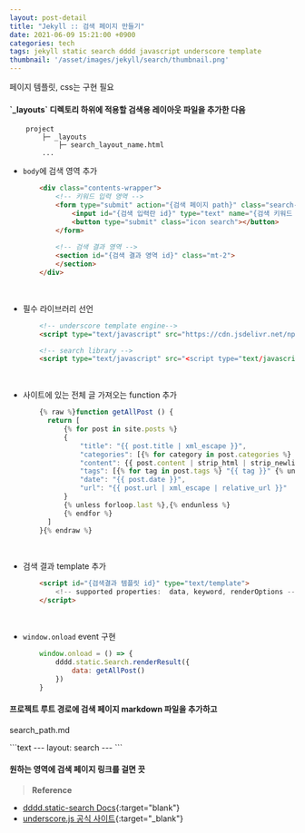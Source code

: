```yaml
---
layout: post-detail
title: "Jekyll :: 검색 페이지 만들기"
date: 2021-06-09 15:21:00 +0900
categories: tech
tags: jekyll static search dddd javascript underscore template
thumbnail: '/asset/images/jekyll/search/thumbnail.png'
---
```


<p class="warning">페이지 템플릿, css는 구현 필요</p>

<div markdown="1" class="stepper text">
<h4 markdown="1" data-step="1" class="title">
    `_layouts` 디렉토리 하위에 적용할 검색용 레이아웃 파일을 추가한 다음
</h4>

```text
    project
        ├─ _layouts
            ├─ search_layout_name.html
        ...
```

* `body`에 검색 영역 추가 

    ```html
        <div class="contents-wrapper">
            <!-- 키워드 입력 영역 -->
            <form type="submit" action="{검색 페이지 path}" class="search-input-wrapper">
                <input id="{검색 입력란 id}" type="text" name="{검색 키워드 query 변수 이름}" />
                <button type="submit" class="icon search"></button>
            </form>
        
            <!-- 검색 결과 영역 -->
            <section id="{검색 결과 영역 id}" class="mt-2">
            </section>
        </div>
    ```
<br/>
    
* 필수 라이브러리 선언 

    ```html
        <!-- underscore template engine-->
        <script type="text/javascript" src="https://cdn.jsdelivr.net/npm/underscore@1.13.1/underscore-umd-min.js"></script>
    
        <!-- search library -->
        <script type="text/javascript" src="<script type="text/javascript" src="https://cdn.jsdelivr.net/gh/mindcloud92/dddd.static-search@f542b5b31a23cda9ad481c1022799a56f96d1798/src/static/js/dddd.static-search.min.js"></script>"></script>
    ```
<br/>

* 사이트에 있는 전체 글 가져오는 function 추가

    ```javascript
        {% raw %}function getAllPost () {
          return [
              {% for post in site.posts %}
              {
                  "title": "{{ post.title | xml_escape }}",
                  "categories": [{% for category in post.categories %} "{{ category }}" {% unless forloop.last %},{% endunless %} {% endfor %}],
                  "content": {{ post.content | strip_html | strip_newlines | jsonify }},
                  "tags": [{% for tag in post.tags %} "{{ tag }}" {% unless forloop.last %},{% endunless %} {% endfor %}],
                  "date": "{{ post.date }}",
                  "url": "{{ post.url | xml_escape | relative_url }}"
              }
              {% unless forloop.last %},{% endunless %}
              {% endfor %}
          ]
        }{% endraw %}
    ```
<br/>

* 검색 결과 template 추가

    ```html
        <script id="{검색결과 템플릿 id}" type="text/template">
            <!-- supported properties:  data, keyword, renderOptions -->
        </script>
    ```  
<br/>

* `window.onload` event 구현
    
    ```javascript
        window.onload = () => {
            dddd.static.Search.renderResult({
                data: getAllPost()
            })
        }
    ```

</div>


<div markdown="1" class="stepper text">
<h4 markdown="1" data-step="2" class="title">
    프로젝트 루트 경로에 검색 페이지 markdown 파일을 추가하고 
</h4>

<div markdown="1" class="file-wrapper mt-1">
<p class="filename-badge">search_path.md</p>
```text
    ---
    layout: search
    ---
```
</div>
</div>

<div markdown="1" class="stepper text mb-4">
<h4 markdown="1" data-step="3" class="title">
    원하는 영역에 검색 페이지 링크를 걸면 끗 
</h4>
</div>


> **Reference**
- [dddd.static-search Docs](https://github.com/mindcloud92/dddd.static-search/blob/main/README.md){:target="blank"}
- [underscore.js 공식 사이트](https://underscorejs.org/){:target="_blank"}
